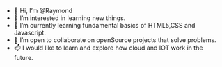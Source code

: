 - 👋 Hi, I’m @Raymond
- 👀 I’m interested in learning new things.
- 🌱 I’m currently learning fundamental basics of HTML5,CSS and Javascript.
- 💞️ I’m open to collaborate on openSource projects that solve problems.
- 📫 I would like to learn and explore how cloud and IOT work in the future.

<!---
thosagoraymond/thosagoraymond is a ✨ special ✨ repository because its `README.md` (this file) appears on your GitHub profile.
You can click the Preview link to take a look at your changes.
--->
